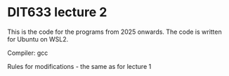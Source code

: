 # DIT633 lecture 2

This is the code for the programs from 2025 onwards. The code is written for Ubuntu on WSL2. 

Compiler: gcc

Rules for modifications - the same as for lecture 1
